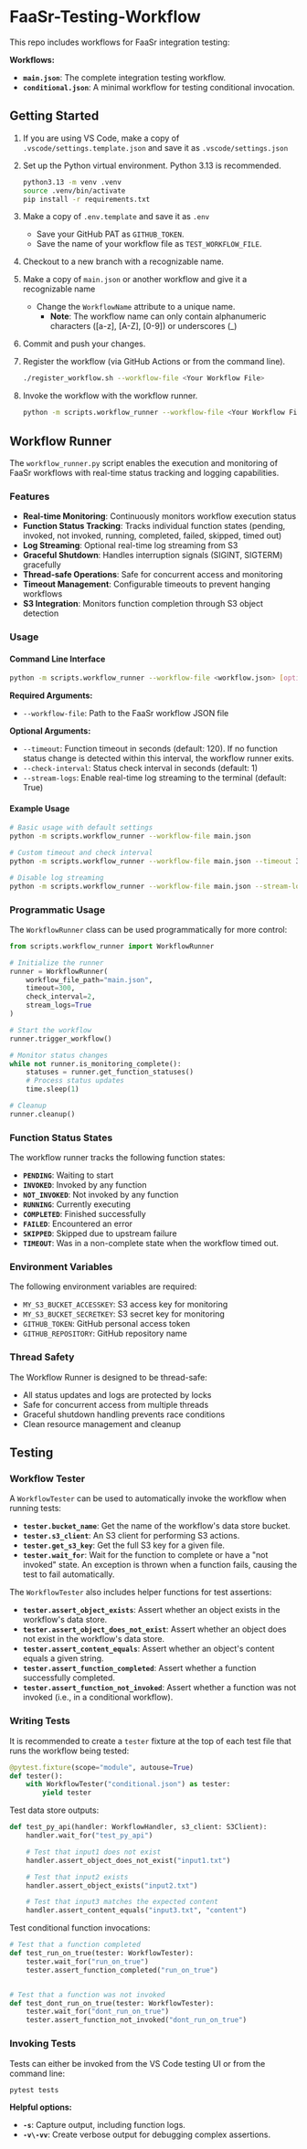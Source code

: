 # FaaSr-Testing-Workflow

This repo includes workflows for FaaSr integration testing:

**Workflows:**

- **`main.json`**: The complete integration testing workflow.
- **`conditional.json`**: A minimal workflow for testing conditional invocation.

## Getting Started

1. If you are using VS Code, make a copy of `.vscode/settings.template.json` and save it as `.vscode/settings.json`

2. Set up the Python virtual environment. Python 3.13 is recommended.

   ```bash
   python3.13 -m venv .venv
   source .venv/bin/activate
   pip install -r requirements.txt
   ```

3. Make a copy of `.env.template` and save it as `.env`
   - Save your GitHub PAT as `GITHUB_TOKEN`.
   - Save the name of your workflow file as `TEST_WORKFLOW_FILE`.

4. Checkout to a new branch with a recognizable name.

5. Make a copy of `main.json` or another workflow and give it a recognizable name
   - Change the `WorkflowName` attribute to a unique name.
      - **Note**: The workflow name can only contain alphanumeric characters ([a-z], [A-Z], [0-9]) or underscores (_)

6. Commit and push your changes.

7. Register the workflow (via GitHub Actions or from the command line).

   ```bash
   ./register_workflow.sh --workflow-file <Your Workflow File>
   ```

8. Invoke the workflow with the workflow runner.

   ```bash
   python -m scripts.workflow_runner --workflow-file <Your Workflow File>
   ```

## Workflow Runner

The `workflow_runner.py` script enables the execution and monitoring of FaaSr workflows with real-time status tracking and logging capabilities.

### Features

- **Real-time Monitoring**: Continuously monitors workflow execution status
- **Function Status Tracking**: Tracks individual function states (pending, invoked, not invoked, running, completed, failed, skipped, timed out)
- **Log Streaming**: Optional real-time log streaming from S3
- **Graceful Shutdown**: Handles interruption signals (SIGINT, SIGTERM) gracefully
- **Thread-safe Operations**: Safe for concurrent access and monitoring
- **Timeout Management**: Configurable timeouts to prevent hanging workflows
- **S3 Integration**: Monitors function completion through S3 object detection

### Usage

#### Command Line Interface

```bash
python -m scripts.workflow_runner --workflow-file <workflow.json> [options]
```

**Required Arguments:**

- `--workflow-file`: Path to the FaaSr workflow JSON file

**Optional Arguments:**

- `--timeout`: Function timeout in seconds (default: 120). If no function status change is detected within this interval, the workflow runner exits.
- `--check-interval`: Status check interval in seconds (default: 1)
- `--stream-logs`: Enable real-time log streaming to the terminal (default: True)

#### Example Usage

```bash
# Basic usage with default settings
python -m scripts.workflow_runner --workflow-file main.json

# Custom timeout and check interval
python -m scripts.workflow_runner --workflow-file main.json --timeout 300 --check-interval 2

# Disable log streaming
python -m scripts.workflow_runner --workflow-file main.json --stream-logs False
```

### Programmatic Usage

The `WorkflowRunner` class can be used programmatically for more control:

```python
from scripts.workflow_runner import WorkflowRunner

# Initialize the runner
runner = WorkflowRunner(
    workflow_file_path="main.json",
    timeout=300,
    check_interval=2,
    stream_logs=True
)

# Start the workflow
runner.trigger_workflow()

# Monitor status changes
while not runner.is_monitoring_complete():
    statuses = runner.get_function_statuses()
    # Process status updates
    time.sleep(1)

# Cleanup
runner.cleanup()
```

### Function Status States

The workflow runner tracks the following function states:

- **`PENDING`**: Waiting to start
- **`INVOKED`**: Invoked by any function
- **`NOT_INVOKED`**: Not invoked by any function
- **`RUNNING`**: Currently executing
- **`COMPLETED`**: Finished successfully
- **`FAILED`**: Encountered an error
- **`SKIPPED`**: Skipped due to upstream failure
- **`TIMEOUT`**: Was in a non-complete state when the workflow timed out.

### Environment Variables

The following environment variables are required:

- `MY_S3_BUCKET_ACCESSKEY`: S3 access key for monitoring
- `MY_S3_BUCKET_SECRETKEY`: S3 secret key for monitoring
- `GITHUB_TOKEN`: GitHub personal access token
- `GITHUB_REPOSITORY`: GitHub repository name

### Thread Safety

The Workflow Runner is designed to be thread-safe:

- All status updates and logs are protected by locks
- Safe for concurrent access from multiple threads
- Graceful shutdown handling prevents race conditions
- Clean resource management and cleanup

## Testing

### Workflow Tester

A `WorkflowTester` can be used to automatically invoke the workflow when running tests:

- **`tester.bucket_name`**: Get the name of the workflow's data store bucket.
- **`tester.s3_client`**: An S3 client for performing S3 actions.
- **`tester.get_s3_key`**: Get the full S3 key for a given file.
- **`tester.wait_for`**: Wait for the function to complete or have a "not invoked" state. An exception is thrown when a function fails, causing the test to fail automatically.

The `WorkflowTester` also includes helper functions for test assertions:

- **`tester.assert_object_exists`**: Assert whether an object exists in the workflow's data store.
- **`tester.assert_object_does_not_exist`**: Assert whether an object does not exist in the workflow's data store.
- **`tester.assert_content_equals`**: Assert whether an object's content equals a given string.
- **`tester.assert_function_completed`**: Assert whether a function successfully completed.
- **`tester.assert_function_not_invoked`**: Assert whether a function was not invoked (i.e., in a conditional workflow).

### Writing Tests

It is recommended to create a `tester` fixture at the top of each test file that runs the workflow being tested:

```python
@pytest.fixture(scope="module", autouse=True)
def tester():
    with WorkflowTester("conditional.json") as tester:
        yield tester
```

Test data store outputs:

```py
def test_py_api(handler: WorkflowHandler, s3_client: S3Client):
    handler.wait_for("test_py_api")

    # Test that input1 does not exist
    handler.assert_object_does_not_exist("input1.txt")

    # Test that input2 exists
    handler.assert_object_exists("input2.txt")

    # Test that input3 matches the expected content
    handler.assert_content_equals("input3.txt", "content")
```

Test conditional function invocations:

```py
# Test that a function completed
def test_run_on_true(tester: WorkflowTester):
    tester.wait_for("run_on_true")
    tester.assert_function_completed("run_on_true")


# Test that a function was not invoked
def test_dont_run_on_true(tester: WorkflowTester):
    tester.wait_for("dont_run_on_true")
    tester.assert_function_not_invoked("dont_run_on_true")
```

### Invoking Tests

Tests can either be invoked from the VS Code testing UI or from the command line:

```bash
pytest tests
```

**Helpful options:**

- **`-s`**: Capture output, including function logs.
- **`-v\-vv`**: Create verbose output for debugging complex assertions.
